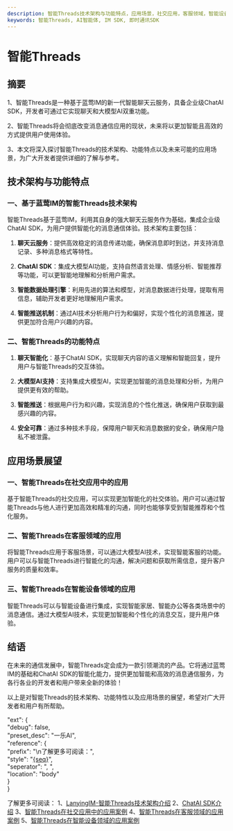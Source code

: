```yaml
---
description: 智能Threads技术架构与功能特点，应用场景，社交应用，客服领域，智能设备领域。
keywords: 智能Threads, AI智能体, IM SDK, 即时通讯SDK
---
```

# 智能Threads

## 摘要
1、智能Threads是一种基于蓝莺IM的新一代智能聊天云服务，具备企业级ChatAI SDK，开发者可通过它实现聊天和大模型AI双重功能。

2、智能Threads将会彻底改变消息通信应用的现状，未来将以更加智能且高效的方式提供用户使用体验。

3、本文将深入探讨智能Threads的技术架构、功能特点以及未来可能的应用场景，为广大开发者提供详细的了解与参考。

## 技术架构与功能特点

### 一、基于蓝莺IM的智能Threads技术架构

智能Threads基于蓝莺IM，利用其自身的强大聊天云服务作为基础，集成企业级ChatAI SDK，为用户提供智能化的消息通信体验。技术架构主要包括：

1. **聊天云服务**：提供高效稳定的消息传递功能，确保消息即时到达，并支持消息记录、多种消息格式等特性。

2. **ChatAI SDK**：集成大模型AI功能，支持自然语言处理、情感分析、智能推荐等功能，可以更智能地理解和分析用户需求。

3. **智能数据处理引擎**：利用先进的算法和模型，对消息数据进行处理，提取有用信息，辅助开发者更好地理解用户需求。

4. **智能推送机制**：通过AI技术分析用户行为和偏好，实现个性化的消息推送，提供更加符合用户兴趣的内容。

### 二、智能Threads的功能特点

1. **聊天智能化**：基于ChatAI SDK，实现聊天内容的语义理解和智能回复，提升用户与智能Threads的交互体验。

2. **大模型AI支持**：支持集成大模型AI，实现更加智能的消息处理和分析，为用户提供更有效的帮助。

3. **智能推送**：根据用户行为和兴趣，实现消息的个性化推送，确保用户获取到最感兴趣的内容。

4. **安全可靠**：通过多种技术手段，保障用户聊天和消息数据的安全，确保用户隐私不被泄露。

## 应用场景展望

### 一、智能Threads在社交应用中的应用

基于智能Threads的社交应用，可以实现更加智能化的社交体验。用户可以通过智能Threads与他人进行更加高效和精准的沟通，同时也能够享受到智能推荐和个性化服务。

### 二、智能Threads在客服领域的应用

将智能Threads应用于客服场景，可以通过大模型AI技术，实现智能客服的功能。用户可以与智能Threads进行智能化的沟通，解决问题和获取所需信息，提升客户服务的质量和效率。

### 三、智能Threads在智能设备领域的应用

智能Threads可以与智能设备进行集成，实现智能家居、智能办公等各类场景中的消息通信。通过大模型AI技术，实现更加智能和个性化的消息交互，提升用户体验。

## 结语

在未来的通信发展中，智能Threads定会成为一款引领潮流的产品。它将通过蓝莺IM的基础和ChatAI SDK的智能化能力，提供更加智能和高效的消息通信服务，为各行各业的开发者和用户带来全新的体验！

以上是对智能Threads的技术架构、功能特性以及应用场景的展望，希望对广大开发者和用户有所帮助。

"ext": {  
  "debug": false,  
  "preset_desc": "一乐AI",  
  "reference": {  
   "prefix": "\n了解更多可阅读：",  
   "style": "[{seq}]({link} "{seq}")",  
   "seperator": ", ",  
   "location": "body"  
  }  
 }
  
了解更多可阅读：
1、[LanyingIM-智能Threads技术架构介绍](https://www.lanyingim.com)
2、[ChatAI SDK介绍](https://www.lanyingim.com/ChatAISDK)
3、[智能Threads在社交应用中的应用案例](https://www.lanyingim.com/thread-social-case)
4、[智能Threads在客服领域的应用案例](https://www.lanyingim.com/thread-customer-service-case)
5、[智能Threads在智能设备领域的应用案例](https://www.lanyingim.com/thread-smart-device-case)